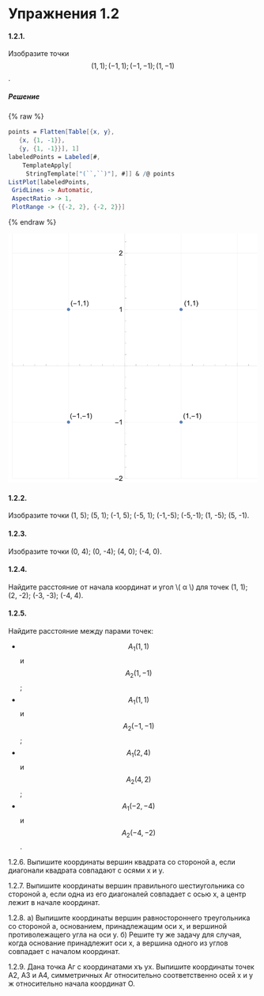 # Упражнения 1.2

#### 1.2.1.
Изобразите точки $$(1,1); (-1,1); (-1, -1); (1,-1)$$ .

##### Решение
{% raw %}
~~~ mathematica
points = Flatten[Table[{x, y},
   {x, {1, -1}},
   {y, {1, -1}}], 1]
labeledPoints = Labeled[#,
    TemplateApply[
     StringTemplate["(``,``)"], #]] & /@ points
ListPlot[labeledPoints,
 GridLines -> Automatic,
 AspectRatio -> 1,
 PlotRange -> {{-2, 2}, {-2, 2}}]
~~~
{% endraw %}

![Решение](/assets/graph_1.2.1.svg)
#### 1.2.2.
Изобразите точки (1, 5); (5, 1); (-1, 5); (-5, 1); (-1,-5); (-5,-1); (1, -5); (5, -1).

#### 1.2.3.
Изобразите точки (0, 4); (0, -4); (4, 0); (-4, 0).

#### 1.2.4.
Найдите расстояние от начала координат и угол \\( α \\) для точек (1, 1); (2, -2); (-3, -3); (-4, 4).

#### 1.2.5.
Найдите расстояние между парами точек:
* $$A_1(1, 1)$$ и $$A_2(1, -1)$$;
* $$A_1(1, 1)$$ и $$A_2 (-1, -1)$$;
* $$A_1 (2, 4)$$ и $$A_2 (4, 2)$$;
* $$A_1 (-2, -4)$$ и $$A_2 (-4, -2)$$.

1.2.6. Выпишите координаты вершин 
квадрата со стороной а, если диагонали квадрата
совпадают с осями х и у.

1.2.7. Выпишите координаты вершин 
правильного шестиугольника со стороной а,
если одна из его диагоналей совпадает с осью
х, а центр лежит в начале координат.

1.2.8. а) Выпишите координаты вершин
равностороннего треугольника со стороной а,
основанием, принадлежащим оси х, и 
вершиной противолежащего угла на оси у. б) Решите
ту же задачу для случая, когда основание 
принадлежит оси х, а вершина одного из углов
совпадает с началом координат.

1.2.9. Дана точка Aг с координатами хъ ух.
Выпишите координаты точек A2, A3 и A4,
симметричных Aг относительно соответственно
осей х и у ж относительно начала координат О.
